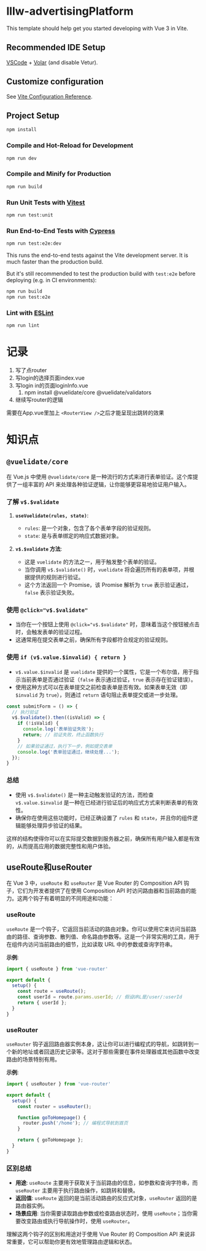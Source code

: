 # lllw-advertisingPlatform

This template should help get you started developing with Vue 3 in Vite.

## Recommended IDE Setup

[VSCode](https://code.visualstudio.com/) + [Volar](https://marketplace.visualstudio.com/items?itemName=Vue.volar) (and disable Vetur).

## Customize configuration

See [Vite Configuration Reference](https://vitejs.dev/config/).

## Project Setup

```sh
npm install
```

### Compile and Hot-Reload for Development

```sh
npm run dev
```

### Compile and Minify for Production

```sh
npm run build
```

### Run Unit Tests with [Vitest](https://vitest.dev/)

```sh
npm run test:unit
```

### Run End-to-End Tests with [Cypress](https://www.cypress.io/)

```sh
npm run test:e2e:dev
```

This runs the end-to-end tests against the Vite development server.
It is much faster than the production build.

But it's still recommended to test the production build with `test:e2e` before deploying (e.g. in CI environments):

```sh
npm run build
npm run test:e2e
```

### Lint with [ESLint](https://eslint.org/)

```sh
npm run lint
```

# 记录

1. 写了点router
2. 写login的选择页面index.vue
3. 写login in的页面loginInfo.vue
   1. npm install @vuelidate/core @vuelidate/validators
4. 继续写router的逻辑

需要在App.vue里加上 `<RouterView />`之后才能呈现出跳转的效果


# 知识点

## `@vuelidate/core`

在 Vue.js 中使用 `@vuelidate/core` 是一种流行的方式来进行表单验证。这个库提供了一组丰富的 API 来处理各种验证逻辑，让你能够更容易地验证用户输入。

### 了解 `v$.$validate`

1. **`useVuelidate(rules, state)`**:

   - `rules`: 是一个对象，包含了各个表单字段的验证规则。
   - `state`: 是与表单绑定的响应式数据对象。
2. **`v$.$validate` 方法**:

   - 这是 `vuelidate` 的方法之一，用于触发整个表单的验证。
   - 当你调用 `v$.$validate()` 时，`vuelidate` 将会遍历所有的表单项，并根据提供的规则进行验证。
   - 这个方法返回一个 Promise，该 Promise 解析为 `true` 表示验证通过，`false` 表示验证失败。

### 使用 `@click="v$.$validate"`

- 当你在一个按钮上使用 `@click="v$.$validate"` 时，意味着当这个按钮被点击时，会触发表单的验证过程。
- 这通常用在提交表单之前，确保所有字段都符合规定的验证规则。

### 使用 `if (v$.value.$invalid) { return }`

- `v$.value.$invalid` 是 `vuelidate` 提供的一个属性，它是一个布尔值，用于指示当前表单是否通过验证（`false` 表示通过验证，`true` 表示存在验证错误）。
- 使用这种方式可以在表单提交之前检查表单是否有效。如果表单无效（即 `$invalid` 为 `true`），则通过 `return` 语句阻止表单提交或进一步处理。

```javascript
const submitForm = () => {
  // 执行验证
  v$.$validate().then((isValid) => {
    if (!isValid) {
      console.log('表单验证失败');
      return; // 验证失败，终止函数执行
    }
    // 如果验证通过，执行下一步，例如提交表单
    console.log('表单验证通过，继续处理...');
  });
}
```

### 总结

- 使用 `v$.$validate()` 是一种主动触发验证的方法，而检查 `v$.value.$invalid` 是一种在已经进行验证后的响应式方式来判断表单的有效性。
- 确保你在使用这些功能时，已经正确设置了 `rules` 和 `state`，并且你的组件逻辑能够处理异步验证的结果。

这样的结构使得你可以在实际提交数据到服务器之前，确保所有用户输入都是有效的，从而提高应用的数据完整性和用户体验。


## useRoute和useRouter

在 Vue 3 中，`useRoute` 和 `useRouter` 是 Vue Router 的 Composition API 钩子，它们为开发者提供了在使用 Composition API 时访问路由器和当前路由的能力。这两个钩子有着明显的不同用途和功能：

### useRoute

`useRoute` 是一个钩子，它返回当前活动的路由对象。你可以使用它来访问当前路由的路径、查询参数、散列值、命名路由参数等。这是一个非常实用的工具，用于在组件内访问当前路由的细节，比如读取 URL 中的参数或查询字符串。

**示例**:

```javascript
import { useRoute } from 'vue-router'

export default {
  setup() {
    const route = useRoute();
    const userId = route.params.userId; // 假设URL是/user/:userId
    return { userId };
  }
}
```

### useRouter

`useRouter` 钩子返回路由器实例本身，这让你可以进行编程式的导航，如跳转到一个新的地址或者回退历史记录等。这对于那些需要在事件处理器或其他函数中改变路由的场景特别有用。

**示例**:

```javascript
import { useRouter } from 'vue-router'

export default {
  setup() {
    const router = useRouter();

    function goToHomepage() {
      router.push('/home'); // 编程式导航到首页
    }

    return { goToHomepage };
  }
}
```

### 区别总结

- **用途**: `useRoute` 主要用于获取关于当前路由的信息，如参数和查询字符串，而 `useRouter` 主要用于执行路由操作，如跳转和替换。
- **返回值**: `useRoute` 返回的是当前活动路由的反应式对象，`useRouter` 返回的是路由器实例。
- **场景应用**: 当你需要读取路由参数或检查路由状态时，使用 `useRoute`；当你需要改变路由或执行导航操作时，使用 `useRouter`。

理解这两个钩子的区别和用途对于使用 Vue Router 的 Composition API 来说非常重要，它可以帮助你更有效地管理路由逻辑和状态。
